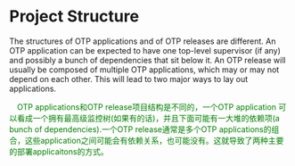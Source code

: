 # Project Structure

The structures of OTP applications and of OTP releases are different. An OTP application can be expected to have one top-level supervisor (if any) and possibly a bunch of dependencies that sit below it. An OTP release will usually be composed of multiple OTP applications, which may or may not depend on each other. This will lead to two major ways to lay out applications.
<p></p>
<font color="green">
&emsp;OTP applications和OTP release项目结构是不同的，一个OTP application 可以看成一个拥有最高级监控树(如果有的话)，并且下面可能有一大堆的依赖项(a bunch of dependencies).一个OTP release通常是多个OTP applications的组合，这些application之间可能会有依赖关系，也可能没有。这就导致了两种主要的部署applicaitons的方式。
<font>
<p></p>


